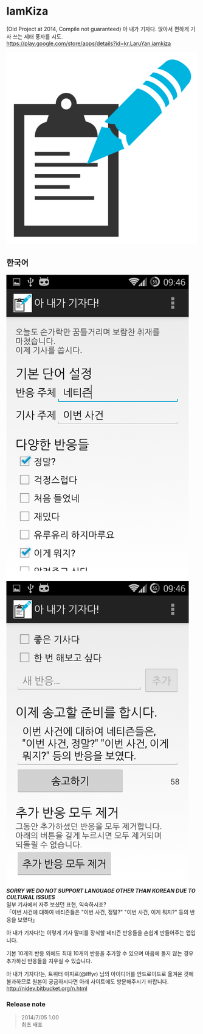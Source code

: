 # IamKiza
(Old Project at 2014, Compile not guaranteed) 아 내가 기자다. 앉아서 편하게 기사 쓰는 세태 풍자를 시도.  
https://play.google.com/store/apps/details?id=kr.LaruYan.iamkiza

![icon](https://raw.githubusercontent.com/LaruYan/IamKiza/master/doc/ic_launcher-web.png "Icon")


## 한국어
![화면 상부](https://raw.githubusercontent.com/LaruYan/IamKiza/master/doc/ko/upper_part.png "화면 상부")
![화면 하부](https://raw.githubusercontent.com/LaruYan/IamKiza/master/doc/ko/bottom_part.png "화면 하부")  
*****SORRY WE DO NOT SUPPORT LANGUAGE OTHER THAN KOREAN DUE TO CULTURAL ISSUES*****  
일부 기사에서 자주 보셨던 표현, 익숙하시죠?  
「이번 사건에 대하여 네티즌들은 "이번 사건, 정말?" "이번 사건, 이게 뭐지?" 등의 반응을 보였다」  

아 내가 기자다!는 이렇게 기사 말미를 장식할 네티즌 반응들을 손쉽게 만들어주는 앱입니다.  

기본 10개의 반응 외에도 최대 10개의 반응을 추가할 수 있으며 마음에 들지 않는 경우 추가하신 반응들을 지우실 수 있습니다.  

아 내가 기자다!는, 트위터 이피르(@lffyr) 님의 아이디어를 안드로이드로 옮겨온 것에 불과하므로 원본이 궁금하시다면 아래 사이트에도 방문해주시기 바랍니다.  
http://nidev.bitbucket.org/n.html

### Release note
> 2014/7/05 1.00  
> 최초 배포

